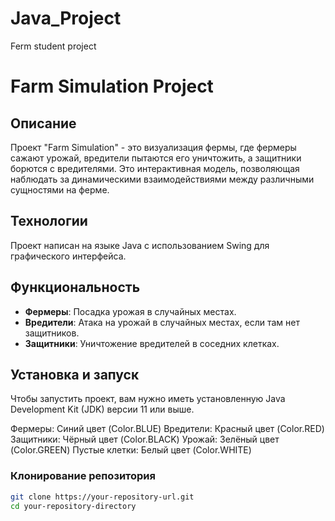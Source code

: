# Java_Project
Ferm student project 


# Farm Simulation Project

## Описание
Проект "Farm Simulation" - это визуализация фермы, где фермеры сажают урожай, вредители пытаются его уничтожить, а защитники борются с вредителями. Это интерактивная модель, позволяющая наблюдать за динамическими взаимодействиями между различными сущностями на ферме.

## Технологии
Проект написан на языке Java с использованием Swing для графического интерфейса. 

## Функциональность
- **Фермеры**: Посадка урожая в случайных местах.
- **Вредители**: Атака на урожай в случайных местах, если там нет защитников.
- **Защитники**: Уничтожение вредителей в соседних клетках.

## Установка и запуск
Чтобы запустить проект, вам нужно иметь установленную Java Development Kit (JDK) версии 11 или выше.


Фермеры: Синий цвет (Color.BLUE)
Вредители: Красный цвет (Color.RED)
Защитники: Чёрный цвет (Color.BLACK)
Урожай: Зелёный цвет (Color.GREEN)
Пустые клетки: Белый цвет (Color.WHITE)

### Клонирование репозитория
```bash
git clone https://your-repository-url.git
cd your-repository-directory


